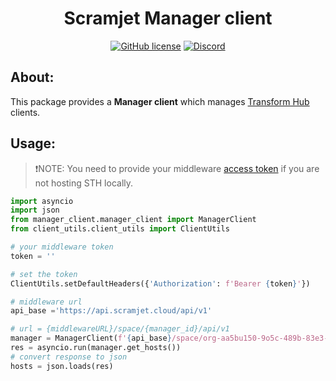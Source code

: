 <h1 align="center"><strong>Scramjet Manager client</strong></h1>

<p align="center">
    <a href="https://github.com/scramjetorg/transform-hub/blob/HEAD/LICENSE"><img src="https://img.shields.io/github/license/scramjetorg/transform-hub?color=green&style=plastic" alt="GitHub license" /></a>
    <a href="https://scr.je/join-community-mg1"><img alt="Discord" src="https://img.shields.io/discord/925384545342201896?label=discord&style=plastic"></a>
</p>

## About:

This package provides a **Manager client** which manages [Transform Hub](https://github.com/scramjetorg/transform-hub) clients.

## Usage:

> ❗NOTE: You need to provide your middleware [access token](https://docs.scramjet.org/platform/quick-start#step-1-set-up-the-environment) if you are not hosting STH locally.

```python
import asyncio
import json
from manager_client.manager_client import ManagerClient
from client_utils.client_utils import ClientUtils

# your middleware token
token = ''

# set the token
ClientUtils.setDefaultHeaders({'Authorization': f'Bearer {token}'})

# middleware url
api_base ='https://api.scramjet.cloud/api/v1' 

# url = {middlewareURL}/space/{manager_id}/api/v1
manager = ManagerClient(f'{api_base}/space/org-aa5bu150-9o5c-489b-83e3-b1yf7e086f3h-manager/api/v1')
res = asyncio.run(manager.get_hosts())
# convert response to json
hosts = json.loads(res)
```
